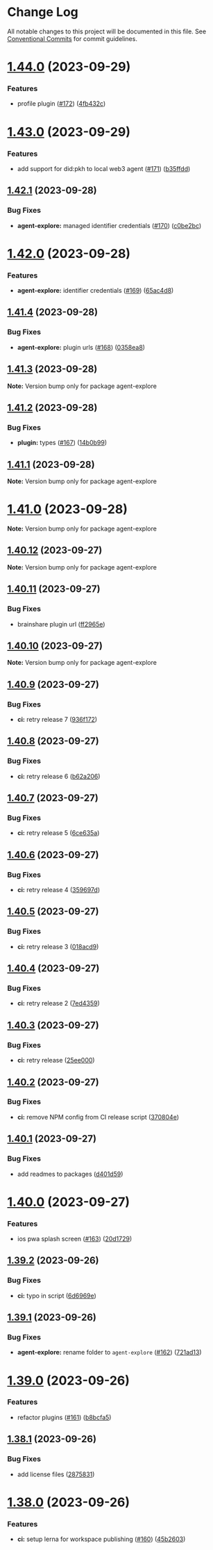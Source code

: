# Change Log

All notable changes to this project will be documented in this file.
See [Conventional Commits](https://conventionalcommits.org) for commit guidelines.

# [1.44.0](https://github.com/veramolabs/agent-explorer/compare/v1.43.0...v1.44.0) (2023-09-29)


### Features

* profile plugin ([#172](https://github.com/veramolabs/agent-explorer/issues/172)) ([4fb432c](https://github.com/veramolabs/agent-explorer/commit/4fb432c278c77d9b27aa6a5ce588aceb87c0e26c))





# [1.43.0](https://github.com/veramolabs/agent-explorer/compare/v1.42.1...v1.43.0) (2023-09-29)


### Features

* add support for did:pkh to local web3 agent ([#171](https://github.com/veramolabs/agent-explorer/issues/171)) ([b35ffdd](https://github.com/veramolabs/agent-explorer/commit/b35ffdd1b7cae212a422fff81b0b1b2bd189a1e4))





## [1.42.1](https://github.com/veramolabs/agent-explorer/compare/v1.42.0...v1.42.1) (2023-09-28)


### Bug Fixes

* **agent-explore:** managed identifier credentials ([#170](https://github.com/veramolabs/agent-explorer/issues/170)) ([c0be2bc](https://github.com/veramolabs/agent-explorer/commit/c0be2bc83cd5b4e02d203d682e16d73bae54b11b))





# [1.42.0](https://github.com/veramolabs/agent-explorer/compare/v1.41.4...v1.42.0) (2023-09-28)


### Features

* **agent-explore:** identifier credentials ([#169](https://github.com/veramolabs/agent-explorer/issues/169)) ([65ac4d8](https://github.com/veramolabs/agent-explorer/commit/65ac4d8153b575c9be3c69955893b6d3db190446))





## [1.41.4](https://github.com/veramolabs/agent-explorer/compare/v1.41.3...v1.41.4) (2023-09-28)


### Bug Fixes

* **agent-explore:** plugin urls ([#168](https://github.com/veramolabs/agent-explorer/issues/168)) ([0358ea8](https://github.com/veramolabs/agent-explorer/commit/0358ea818303a90d220d6776b45d2f6d23729173))





## [1.41.3](https://github.com/veramolabs/agent-explorer/compare/v1.41.2...v1.41.3) (2023-09-28)

**Note:** Version bump only for package agent-explore





## [1.41.2](https://github.com/veramolabs/agent-explorer/compare/v1.41.1...v1.41.2) (2023-09-28)


### Bug Fixes

* **plugin:** types ([#167](https://github.com/veramolabs/agent-explorer/issues/167)) ([14b0b99](https://github.com/veramolabs/agent-explorer/commit/14b0b9969efeec8bfb688ca1c9730072bfec7c1a))





## [1.41.1](https://github.com/veramolabs/agent-explorer/compare/v1.41.0...v1.41.1) (2023-09-28)

**Note:** Version bump only for package agent-explore





# [1.41.0](https://github.com/veramolabs/agent-explorer/compare/v1.40.12...v1.41.0) (2023-09-28)

**Note:** Version bump only for package agent-explore





## [1.40.12](https://github.com/veramolabs/agent-explorer/compare/v1.40.11...v1.40.12) (2023-09-27)

**Note:** Version bump only for package agent-explore





## [1.40.11](https://github.com/veramolabs/agent-explorer/compare/v1.40.10...v1.40.11) (2023-09-27)


### Bug Fixes

* brainshare plugin url ([ff2965e](https://github.com/veramolabs/agent-explorer/commit/ff2965e1ade091c3cc8cd9849dd3d74954718be8))





## [1.40.10](https://github.com/veramolabs/agent-explorer/compare/v1.40.9...v1.40.10) (2023-09-27)

**Note:** Version bump only for package agent-explore





## [1.40.9](https://github.com/veramolabs/agent-explorer/compare/v1.40.8...v1.40.9) (2023-09-27)


### Bug Fixes

* **ci:** retry release 7 ([936f172](https://github.com/veramolabs/agent-explorer/commit/936f1727314496a7e08e1ceb2ad8b1c11247e2e7))





## [1.40.8](https://github.com/veramolabs/agent-explorer/compare/v1.40.7...v1.40.8) (2023-09-27)


### Bug Fixes

* **ci:** retry release 6 ([b62a206](https://github.com/veramolabs/agent-explorer/commit/b62a206346d8f811ae6dff2a2c81bbbc31ab6cad))





## [1.40.7](https://github.com/veramolabs/agent-explorer/compare/v1.40.6...v1.40.7) (2023-09-27)


### Bug Fixes

* **ci:** retry release 5 ([6ce635a](https://github.com/veramolabs/agent-explorer/commit/6ce635a9fb22e62d3fa436b29bccc1d8b5257eac))





## [1.40.6](https://github.com/veramolabs/agent-explorer/compare/v1.40.5...v1.40.6) (2023-09-27)


### Bug Fixes

* **ci:** retry release 4 ([359697d](https://github.com/veramolabs/agent-explorer/commit/359697dedc68baf4614bcceb8ffefd0d8c30953e))





## [1.40.5](https://github.com/veramolabs/agent-explorer/compare/v1.40.4...v1.40.5) (2023-09-27)


### Bug Fixes

* **ci:** retry release 3 ([018acd9](https://github.com/veramolabs/agent-explorer/commit/018acd95b68ce09c2b56150661efe09e9d309b6b))





## [1.40.4](https://github.com/veramolabs/agent-explorer/compare/v1.40.3...v1.40.4) (2023-09-27)


### Bug Fixes

* **ci:** retry release 2 ([7ed4359](https://github.com/veramolabs/agent-explorer/commit/7ed435997284c834a5d1b26457d37703cbb7ec79))





## [1.40.3](https://github.com/veramolabs/agent-explorer/compare/v1.40.2...v1.40.3) (2023-09-27)


### Bug Fixes

* **ci:** retry release ([25ee000](https://github.com/veramolabs/agent-explorer/commit/25ee000016a2f03f33d11eca6dec15f063c56e52))





## [1.40.2](https://github.com/veramolabs/agent-explorer/compare/v1.40.1...v1.40.2) (2023-09-27)


### Bug Fixes

* **ci:** remove NPM config from CI release script ([370804e](https://github.com/veramolabs/agent-explorer/commit/370804e9188d4e6ec9e1cf38775b4efe6f830f4b))





## [1.40.1](https://github.com/veramolabs/agent-explorer/compare/v1.40.0...v1.40.1) (2023-09-27)


### Bug Fixes

* add readmes to packages ([d401d59](https://github.com/veramolabs/agent-explorer/commit/d401d596efbf10029c110153a616b62260fcd8ac))





# [1.40.0](https://github.com/veramolabs/agent-explorer/compare/v1.39.2...v1.40.0) (2023-09-27)


### Features

* ios pwa splash screen ([#163](https://github.com/veramolabs/agent-explorer/issues/163)) ([20d1729](https://github.com/veramolabs/agent-explorer/commit/20d17295393f7c30d9b13c67439e2b3ea5fff34f))





## [1.39.2](https://github.com/veramolabs/agent-explorer/compare/v1.39.1...v1.39.2) (2023-09-26)


### Bug Fixes

* **ci:** typo in script ([6d6969e](https://github.com/veramolabs/agent-explorer/commit/6d6969e63485292ac9e26673182cc13ccb767e94))





## [1.39.1](https://github.com/veramolabs/agent-explorer/compare/v1.39.0...v1.39.1) (2023-09-26)


### Bug Fixes

* **agent-explore:** rename folder to `agent-explore` ([#162](https://github.com/veramolabs/agent-explorer/issues/162)) ([721ad13](https://github.com/veramolabs/agent-explorer/commit/721ad13e16058a7af20496f3e8cfbdf803372a5e))





# [1.39.0](https://github.com/veramolabs/agent-explorer/compare/v1.38.1...v1.39.0) (2023-09-26)


### Features

* refactor plugins ([#161](https://github.com/veramolabs/agent-explorer/issues/161)) ([b8bcfa5](https://github.com/veramolabs/agent-explorer/commit/b8bcfa5285cd83644ef39768b4d2d569172ac23e))





## [1.38.1](https://github.com/veramolabs/agent-explorer/compare/v1.38.0...v1.38.1) (2023-09-26)


### Bug Fixes

* add license files ([2875831](https://github.com/veramolabs/agent-explorer/commit/287583165b3f41c055cc8b6e37e9bb9f122799f3))





# [1.38.0](https://github.com/veramolabs/agent-explorer/compare/v1.37.0...v1.38.0) (2023-09-26)


### Features

* **ci:** setup lerna for workspace publishing ([#160](https://github.com/veramolabs/agent-explorer/issues/160)) ([45b2603](https://github.com/veramolabs/agent-explorer/commit/45b2603b94189582e4cfc3883a60a8733f49ef79))
